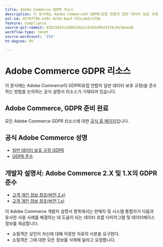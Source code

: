 ```yaml
---
title: Adobe Commerce GDPR 리소스
description: 이 문서에는 Adobe Commerce이 GDPR(유럽 연합의 일반 데이터 보호 규정)을 준수하는 방법을 논의하는 공식 설명서 리소스가 기재되어 있습니다.
exl-id: d578ff9b-e39c-4c5b-8aaf-f41cab5c1fbb
feature: Compliance
source-git-commit: 83b21845cd306336e1cb193a9541478c8a38eea8
workflow-type: tm+mt
source-wordcount: '154'
ht-degree: 0%

---
```


# Adobe Commerce GDPR 리소스

이 문서에는 Adobe Commerce이 GDPR(유럽 연합의 일반 데이터 보호 규정)을 준수하는 방법을 논의하는 공식 설명서 리소스가 기재되어 있습니다.

## Adobe Commerce, GDPR 준비 완료

모든 Adobe Commerce GDPR 리소스에 대한 [공식 홈 페이지](https://business.adobe.com/privacy/general-data-protection-regulation.html)입니다.

## 공식 Adobe Commerce 성명

* [일반 데이터 보호 규정 GDPR](/docs/commerce-operations/security-and-compliance/privacy/gdpr.html)
* [GDPR 준수](/docs/commerce-admin/start/compliance/privacy/compliance-gdpr.html)

## 개발자 설명서: Adobe Commerce 2.X 및 1.X의 GDPR 준수

* [고객 개인 정보 참조(버전 2.x)](/docs/commerce-operations/security-and-compliance/reference/data-m2.html)
* [고객 개인 정보 참조(버전 1.x)](/docs/commerce-operations/security-and-compliance/reference/data-m1.html)

이 Adobe Commerce 개발자 설명서 항목에서는 판매자 및 시스템 통합자가 다음과 유사한 사용 사례를 해결하는 데 도움이 되는 데이터 흐름 다이어그램 및 데이터베이스 정보를 제공합니다.

* 쇼핑객은 상인이 자신에 대해 저장한 자료의 사본을 요구한다.
* 쇼핑객은 그에 대한 모든 정보를 삭제해 달라고 요청합니다.
